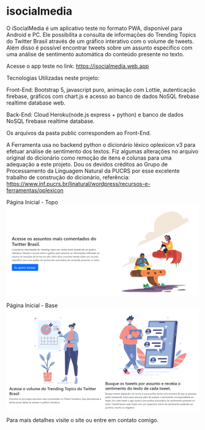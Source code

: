 # isocialmedia
O iSocialMedia é um aplicativo teste no formato PWA, disponível para Android e PC. Ele possibilita a consulta de informações do Trending Topics do Twitter Brasil através de um gráfico interativo com o volume de tweets. Além disso é possível encontrar tweets sobre um assunto específico com uma análise de sentimento automática do conteúdo presente no texto.

Acesse o app teste no link: https://isocialmedia.web.app

Tecnologias Utilizadas neste projeto:

Front-End: Bootstrap 5, javascript puro, animação com Lottie, autenticação firebase, gráficos com chart.js e acesso ao banco de dados NoSQL firebase realtime database web.

Back-End: Cloud Heroku(node.js express + python) e banco de dados NoSQL firebase realtime database.

Os arquivos da pasta public correspondem ao Front-End.

A Ferramenta usa no backend python o dicionário léxico oplexicon v3 para efetuar análise de sentimento dos textos. Fiz algumas alterações no arquivo original do dicionário como remoção de itens e colunas para uma adequação a este projeto. Dou os devidos créditos ao Grupo de Processamento da Linguagem Natural da PUCRS por esse excelente trabalho de construção do dicionário, referência: https://www.inf.pucrs.br/linatural/wordpress/recursos-e-ferramentas/oplexicon

Página Inicial - Topo
![Screenshot](screensite01.png)

Página Inicial - Base
![Screenshot](screensite02.png)

Para mais detalhes visite o site ou entre em contato comigo.
